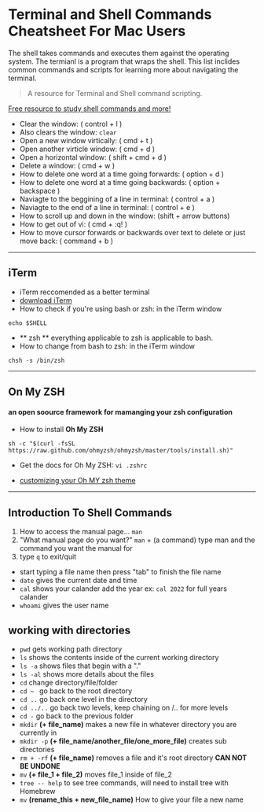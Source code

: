 # Terminal and Shell Commands Cheatsheet For Mac Users

The shell takes commands and executes them against the operating system. The termianl is a program that wraps the shell. This list inclides common commands and scripts for learning more about navigating the terminal.

> A resource for Terminal and Shell command scripting. 

[Free resource to study shell commands and more!](https://learnshell.org)

- Clear the window: ( control + l ) 
- Also clears the window: `clear` 
- Open a new window virtically: ( cmd + t )
- Open another virticle window: ( cmd + d )
- Open a horizontal window: ( shift + cmd + d )
- Delete a window: ( cmd + w )
- How to delete one word at a time going forwards: ( option + d )
- How to delete one word at a time going backwards: ( option + backspace )
- Naviagte to the beggining of a line in terminal: ( control + a )
- Naviagte to the end of a line in terminal: ( control + e )
- How to scroll up and down in the window: (shift + arrow buttons)
- How to get out of vi: ( cmd + :q! )
- How to move cursor forwards or backwards over text to delete or just move back: ( command + b )

--------------------------------------------------------------------------------------------------------
## iTerm
- iTerm reccomended as a better terminal
- [download iTerm]("https://iterm2.com/downloads.html")
- How to check if you're using bash or zsh: in the iTerm window 

`echo $SHELL`

- ** zsh ** everything applicable to zsh is applicable to bash.
- How to change from bash to zsh: in the iTerm window

`chsh -s /bin/zsh`

--------------------------------------------------------------------------------------------------------
## On My ZSH
#### an open soource framework for mamanging your zsh configuration
- How to install **Oh My ZSH**

` sh -c "$(curl -fsSL https://raw.github.com/ohmyzsh/ohmyzsh/master/tools/install.sh)" `

- Get the docs for Oh My ZSH:
`vi .zshrc` 

- [customizing your Oh MY zsh theme](https://github.com/ohmyzsh/ohmyzsh/wiki/Themes)

--------------------------------------------------------------------------------------------
## Introduction To Shell Commands
1. How to access the manual page... `man`
2. "What manual page do you want?" `man` + (a command) type man and the command you want the manual for
3. type `q` to exit/quit
- start typing a file name then press "tab" to finish the file name
- `date` gives the current date and time
- `cal` shows your calander add the year ex: `cal 2022` for full years calander
- `whoami` gives the user name
## working with directories
- `pwd` gets working path directory
- `ls` shows the contents inside of the current working directory
- `ls -a` shows files that begin with a "."
- `ls -al` shows more details about the files
- `cd` change directory/file/folder
- `cd ~ ` go back to the root directory
- `cd ..` go back one level in the directory
- `cd ../..` go back two levels, keep chaining on /.. for more levels
- `cd -` go back to the previous folder
- `mkdir` **(+ file_name)** makes a new file in whatever directory you are currently in
- `mkdir -p` **(+ file_name/another_file/one_more_file)** creates sub directories
- `rm + -rf` **(+ file_name)** removes a file and it's root directory **CAN NOT BE UNDONE**
- `mv` **(+ file_1 + file_2)** moves file_1 inside of file_2
- `tree -- help` to see tree commands, will need to install tree with Homebrew
- `mv` **(rename_this + new_file_name)** How to give your file a new name